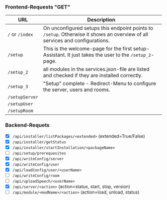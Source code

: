 ### Frontend-Requests "GET"
| URL          | Description |
|--------------|-------------|
| `/` or `/index` | On unconfigured setups this endpoint points to `/setup`. Otherwise it shows an overview of all services and configurations. |
| `/setup` | This is the welcome-page for the first setup-Assistant. It just takes the user to the `/setup_2`-page. |
| `/setup_2` | all modules in the services.json-file are listed and checked if they are installed correctly. |
| `/setup_3` | "Setup" complete - Redirect-Menu to configure the server, users and rooms. |
| `/setupServer` | |
| `/setupUser` | |
| `/setupRoom` | |

### Backend-Requets

* [x] `/api/installer/listPackages/<extended>` (extended=True/False)
* [x] `/api/installer/getStatus`
* [x] `/api/installer/startInstallation/<packageName>`
* [ ] `/api/setup/prerequesites`
* [x] `/api/writeConfig/server`
* [x] `/api/writeConfig/user`
* [x] `/api/loadConfig/user/<userName>`
* [ ] `/api/writeConfig/room`
* [ ] `/api/uploadSpeech/<userName>`
* [x] `/api/server/<action>` (action=status, start, stop, version)
* [ ] `/api/module/<modName>/<action>` (action=load, unload, status)
